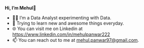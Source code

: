 **Hi, I’m Mehul**👋

- 👨‍💻  I’m a Data Analyst experimenting with Data.
- 🌱  Trying to learn new and awesome things everyday.
- 🌐  You can visit me on Linkedin at https://www.linkedin.com/in/mehulpanwar222
- 📫  You can reach out to me at mehul.panwar97@gmail.com.
